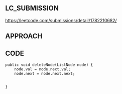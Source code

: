## LC_SUBMISSION
https://leetcode.com/submissions/detail/1782210682/

## APPROACH

## CODE

    public void deleteNode(ListNode node) {
        node.val = node.next.val;
        node.next = node.next.next;


    }
